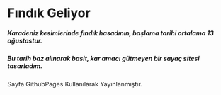 <h1> Fındık Geliyor </h1>
<h5> Karadeniz kesimlerinde fındık hasadının, başlama tarihi ortalama 13 ağustostur.</h5>
<h5> Bu tarih baz alınarak basit, kar amacı gütmeyen bir sayaç sitesi tasarladım.   </h5>




<p> Sayfa GithubPages Kullanılarak Yayınlanmıştır.</p>
